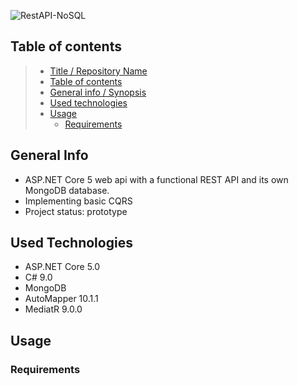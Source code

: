 ![RestAPI-NoSQL](https://user-images.githubusercontent.com/70706753/109709512-46a57180-7ba5-11eb-944e-3c0e918e4405.png)

## Table of contents

> * [Title / Repository Name](#restapi-nosql)
> * [Table of contents](#table-of-contents)
> * [General info / Synopsis](#general-info)
> * [Used technologies](#used-technologies)
> * [Usage](#Usage)
>   * [Requirements](#Requirements)

## General Info

* ASP.NET Core 5 web api with a functional REST API and its own MongoDB database.
* Implementing basic CQRS
* Project status: prototype

## Used Technologies
* ASP.NET Core 5.0
* C# 9.0
* MongoDB
* AutoMapper 10.1.1
* MediatR 9.0.0

## Usage

### Requirements
